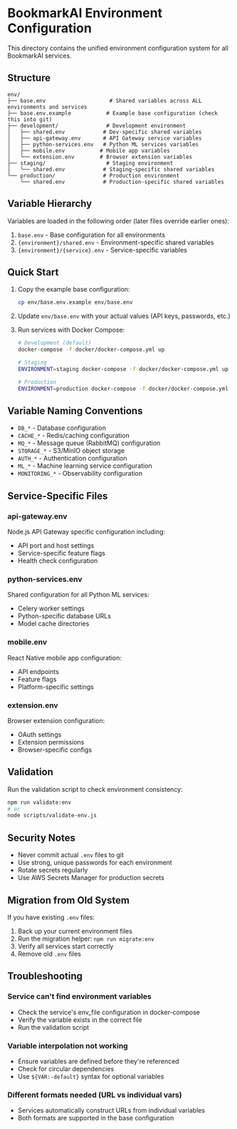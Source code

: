 # BookmarkAI Environment Configuration

This directory contains the unified environment configuration system for all BookmarkAI services.

## Structure

```
env/
├── base.env                    # Shared variables across ALL environments and services
├── base.env.example           # Example base configuration (check this into git)
├── development/               # Development environment
│   ├── shared.env            # Dev-specific shared variables
│   ├── api-gateway.env       # API Gateway service variables
│   ├── python-services.env   # Python ML services variables
│   ├── mobile.env           # Mobile app variables
│   └── extension.env        # Browser extension variables
├── staging/                   # Staging environment
│   └── shared.env            # Staging-specific shared variables
└── production/               # Production environment
    └── shared.env            # Production-specific shared variables
```

## Variable Hierarchy

Variables are loaded in the following order (later files override earlier ones):

1. `base.env` - Base configuration for all environments
2. `{environment}/shared.env` - Environment-specific shared variables
3. `{environment}/{service}.env` - Service-specific variables

## Quick Start

1. Copy the example base configuration:
   ```bash
   cp env/base.env.example env/base.env
   ```

2. Update `env/base.env` with your actual values (API keys, passwords, etc.)

3. Run services with Docker Compose:
   ```bash
   # Development (default)
   docker-compose -f docker/docker-compose.yml up

   # Staging
   ENVIRONMENT=staging docker-compose -f docker/docker-compose.yml up

   # Production
   ENVIRONMENT=production docker-compose -f docker/docker-compose.yml up
   ```

## Variable Naming Conventions

- `DB_*` - Database configuration
- `CACHE_*` - Redis/caching configuration
- `MQ_*` - Message queue (RabbitMQ) configuration
- `STORAGE_*` - S3/MinIO object storage
- `AUTH_*` - Authentication configuration
- `ML_*` - Machine learning service configuration
- `MONITORING_*` - Observability configuration

## Service-Specific Files

### api-gateway.env
Node.js API Gateway specific configuration including:
- API port and host settings
- Service-specific feature flags
- Health check configuration

### python-services.env
Shared configuration for all Python ML services:
- Celery worker settings
- Python-specific database URLs
- Model cache directories

### mobile.env
React Native mobile app configuration:
- API endpoints
- Feature flags
- Platform-specific settings

### extension.env
Browser extension configuration:
- OAuth settings
- Extension permissions
- Browser-specific configs

## Validation

Run the validation script to check environment consistency:

```bash
npm run validate:env
# or
node scripts/validate-env.js
```

## Security Notes

- Never commit actual `.env` files to git
- Use strong, unique passwords for each environment
- Rotate secrets regularly
- Use AWS Secrets Manager for production secrets

## Migration from Old System

If you have existing `.env` files:

1. Back up your current environment files
2. Run the migration helper: `npm run migrate:env`
3. Verify all services start correctly
4. Remove old `.env` files

## Troubleshooting

### Service can't find environment variables
- Check the service's env_file configuration in docker-compose
- Verify the variable exists in the correct file
- Run the validation script

### Variable interpolation not working
- Ensure variables are defined before they're referenced
- Check for circular dependencies
- Use `${VAR:-default}` syntax for optional variables

### Different formats needed (URL vs individual vars)
- Services automatically construct URLs from individual variables
- Both formats are supported in the base configuration